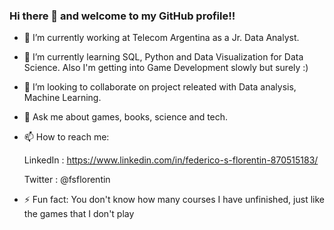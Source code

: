 ### Hi there 👋 and welcome to my GitHub profile!!

- 🔭 I’m currently working at Telecom Argentina as a Jr. Data Analyst.
- 🌱 I’m currently learning SQL, Python and Data Visualization for Data Science. Also I'm getting into Game Development slowly but surely :)
- 👯 I’m looking to collaborate on project releated with Data analysis, Machine Learning.

- 💬 Ask me about games, books, science and tech.
- 📫 How to reach me: 

  LinkedIn : https://www.linkedin.com/in/federico-s-florentin-870515183/
  
  Twitter : @fsflorentin
  
- ⚡ Fun fact: You don't know how many courses I have unfinished, just like the games that I don't play

